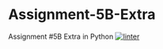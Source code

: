 # Assignment-5B-Extra
Assignment #5B Extra in Python
[![linter](https://github.com/markcompsci/Assignment-5B-Extra/workflows/linter/badge.svg)](https://github.com/marketplace/actions/super-linter)
